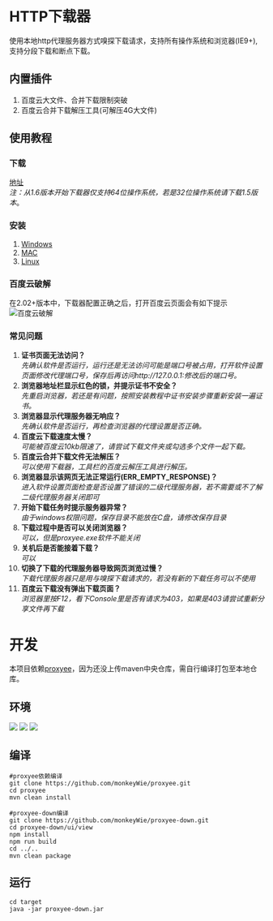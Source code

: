 # HTTP下载器
使用本地http代理服务器方式嗅探下载请求，支持所有操作系统和浏览器(IE9+),支持分段下载和断点下载。
## 内置插件
1. 百度云大文件、合并下载限制突破
2. 百度云合并下载解压工具(可解压4G大文件)
## 使用教程
### 下载
[地址](https://github.com/monkeyWie/proxyee-down/releases)  
*注：从1.6版本开始下载器仅支持64位操作系统，若是32位操作系统请下载1.5版本*。
### 安装
1. [Windows](https://github.com/monkeyWie/proxyee-down/blob/master/view/guide/windows/read.md)
2. [MAC](https://github.com/monkeyWie/proxyee-down/blob/master/view/guide/mac/read.md)
3. [Linux](https://github.com/monkeyWie/proxyee-down/blob/master/view/guide/linux/read.md)
### 百度云破解
在2.02+版本中，下载器配置正确之后，打开百度云页面会有如下提示
![百度云破解](https://github.com/monkeyWie/proxyee-down/raw/master/view/bdy-hook.png)
### 常见问题
1. **证书页面无法访问？**  
*先确认软件是否运行，运行还是无法访问可能是端口号被占用，打开软件设置页面修改代理端口号，保存后再访问http://127.0.0.1:修改后的端口号。*
2. **浏览器地址栏显示红色的锁，并提示证书不安全？**  
*先重启浏览器，若还是有问题，按照安装教程中证书安装步骤重新安装一遍证书。*
3. **浏览器显示代理服务器无响应？**  
*先确认软件是否运行，再检查浏览器的代理设置是否正确。*
4. **百度云下载速度太慢？**  
*可能被百度云10kb限速了，请尝试下载文件夹或勾选多个文件一起下载。*
5. **百度云合并下载文件无法解压？**  
*可以使用下载器，工具栏的百度云解压工具进行解压。*
6. **浏览器显示该网页无法正常运行(ERR_EMPTY_RESPONSE)？**  
*进入软件设置页面检查是否设置了错误的二级代理服务器，若不需要或不了解二级代理服务器关闭即可*
7. **开始下载任务时提示服务器异常？**  
*由于windows权限问题，保存目录不能放在C盘，请修改保存目录*
8. **下载过程中是否可以关闭浏览器？**  
*可以，但是proxyee.exe软件不能关闭*  
9. **关机后是否能接着下载？**  
*可以*
10. **切换了下载的代理服务器导致网页浏览过慢？**  
*下载代理服务器只是用与嗅探下载请求的，若没有新的下载任务可以不使用*
11. **百度云下载没有弹出下载页面？**  
*浏览器里按F12，看下Console里是否有请求为403，如果是403请尝试重新分享文件再下载*

# 开发
本项目依赖[proxyee](https://github.com/monkeyWie/proxyee)，因为还没上传maven中央仓库，需自行编译打包至本地仓库。
## 环境
  ![](https://img.shields.io/badge/JAVA-1.8%2B-brightgreen.svg) ![](https://img.shields.io/badge/maven-3.0%2B-brightgreen.svg) ![](https://img.shields.io/badge/node.js-8.0%2B-brightgreen.svg)
## 编译
```
#proxyee依赖编译
git clone https://github.com/monkeyWie/proxyee.git
cd proxyee
mvn clean install

#proxyee-down编译
git clone https://github.com/monkeyWie/proxyee-down.git
cd proxyee-down/ui/view
npm install
npm run build
cd ../..
mvn clean package
```
## 运行
```
cd target
java -jar proxyee-down.jar
```